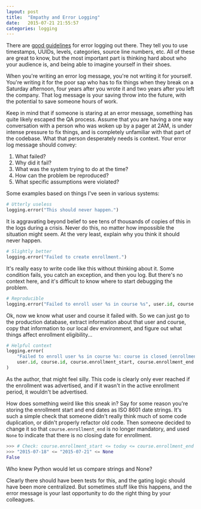 ```yaml
---
layout: post
title:  "Empathy and Error Logging"
date:   2015-07-21 21:55:57
categories: logging
---
```


There are [good guidelines](http://dev.splunk.com/view/logging-best-practices/SP-CAAADP6)
for error logging out there. They tell you to use timestamps, UUIDs, levels,
categories, source line numbers, etc. All of these are great to know, but the
most important part is thinking hard about who your audience is, and being able
to imagine yourself in their shoes.


When you're writing an error log message, you're not writing it for yourself.
You're writing it for the poor sap who has to fix things when they break on a
Saturday afternoon, four years after you wrote it and two years after you left
the company. That log message is your saving throw into the future, with the
potential to save someone hours of work.

Keep in mind that if someone is staring at an error message, something has quite
likely escaped the QA process. Assume that you are having a one way conversation
with a person who was woken up by a pager at 2AM, is under intense pressure to
fix things, and is completely unfamiliar with that part of the codebase. What
that person desperately needs is context. Your error log message should convey:

1. What failed?
2. Why did it fail?
3. What was the system trying to do at the time?
4. How can the problem be reproduced?
5. What specific assumptions were violated?

Some examples based on things I've seen in various systems:

```python
# Utterly useless
logging.error("This should never happen.")
```

It is aggravating beyond belief to see tens of thousands of copies of this in
the logs during a crisis. Never do this, no matter how impossible the situation
might seem. At the very least, explain why you think it should never happen.

```python
# Slightly better
logging.error("Failed to create enrollment.")
```

It's really easy to write code like this without thinking about it. Some
condition fails, you catch an exception, and then you log. But there's no
context here, and it's difficult to know where to start debugging the problem.

```python
# Reproducible
logging.error("Failed to enroll user %s in course %s", user.id, course.id)
```

Ok, now we know what user and course it failed with. So we can just go to the
production database, extract information about that user and course, copy that
information to our local dev environment, and figure out what things affect
enrollment eligibility...

```python
# Helpful context
logging.error(
    "Failed to enroll user %s in course %s: course is closed (enrollment_start=%s, enrollment_end=%s)",
    user.id, course.id, course.enrollment_start, course.enrollment_end
)
```

As the author, that might feel silly. This code is clearly only ever reached if
the enrollment was advertised, and if it wasn't in the active enrollment period,
it wouldn't be advertised.

How does something weird like this sneak in? Say for some reason you're storing
the enrollment start and end dates as ISO 8601 date strings. It's such a simple
check that someone didn't really think much of some code duplication, or didn't
properly refactor old code. Then someone decided to change it so that
`course.enrollment_end` is no longer mandatory, and used `None` to indicate that
there is no closing date for enrollment.

```python
>>> # Check: course.enrollment_start <= today <= course.enrollment_end ?
>>> "2015-07-18" <= "2015-07-21" <= None
False
```

Who knew Python would let us compare strings and None?

Clearly there should have been tests for this, and the gating logic should have
been more centralized. But sometimes stuff like this happens, and the error
message is your last opportunity to do the right thing by your colleagues.
